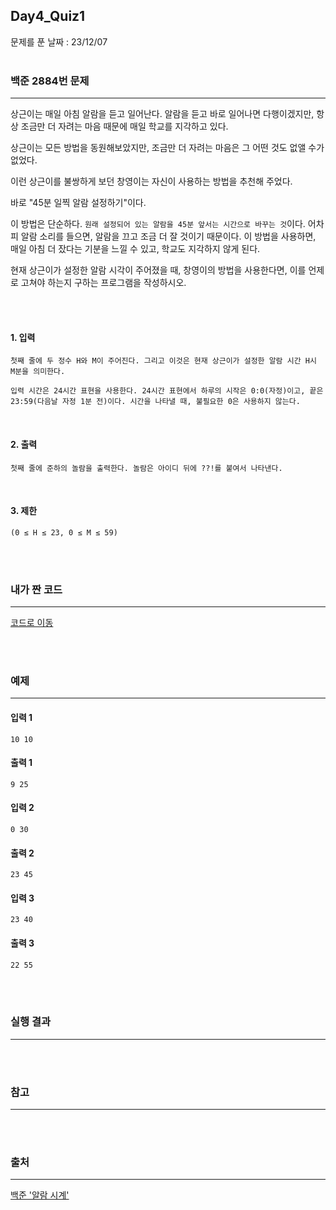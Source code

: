 ## Day4_Quiz1
문제를 푼 날짜 : 23/12/07
<br />
<br />

### 백준 2884번 문제
---
상근이는 매일 아침 알람을 듣고 일어난다. 알람을 듣고 바로 일어나면 다행이겠지만, 항상 조금만 더 자려는 마음 때문에 매일 학교를 지각하고 있다.

상근이는 모든 방법을 동원해보았지만, 조금만 더 자려는 마음은 그 어떤 것도 없앨 수가 없었다.

이런 상근이를 불쌍하게 보던 창영이는 자신이 사용하는 방법을 추천해 주었다.

바로 "45분 일찍 알람 설정하기"이다.

이 방법은 단순하다. `원래 설정되어 있는 알람을 45분 앞서는 시간으로 바꾸는 것`이다. 어차피 알람 소리를 들으면, 알람을 끄고 조금 더 잘 것이기 때문이다. 이 방법을 사용하면, 매일 아침 더 잤다는 기분을 느낄 수 있고, 학교도 지각하지 않게 된다.

현재 상근이가 설정한 알람 시각이 주어졌을 때, 창영이의 방법을 사용한다면, 이를 언제로 고쳐야 하는지 구하는 프로그램을 작성하시오.

<br />
<br />

#### 1. 입력
```
첫째 줄에 두 정수 H와 M이 주어진다. 그리고 이것은 현재 상근이가 설정한 알람 시간 H시 M분을 의미한다.

입력 시간은 24시간 표현을 사용한다. 24시간 표현에서 하루의 시작은 0:0(자정)이고, 끝은 23:59(다음날 자정 1분 전)이다. 시간을 나타낼 때, 불필요한 0은 사용하지 않는다.
```


<br />

#### 2. 출력
```
첫째 줄에 준하의 놀람을 출력한다. 놀람은 아이디 뒤에 ??!를 붙여서 나타낸다.
```
<br />

#### 3. 제한
```
(0 ≤ H ≤ 23, 0 ≤ M ≤ 59)
```

<br />
<br />

### 내가 짠 코드
---
[코드로 이동](/algorithm-study-project/src/w2/d4/AlarmClock.java)

<br />
<br />


### 예제
---
#### 입력 1
```
10 10
```
#### 출력 1
```
9 25
```
#### 입력 2
```
0 30
```
#### 출력 2
```
23 45
```
#### 입력 3
```
23 40
```
#### 출력 3
```
22 55
```

<br />
<br />



### 실행 결과
---


<br />
<br />

### 참고
---


<br />
<br />

### 출처
---
[백준 '알람 시계'](https://www.acmicpc.net/problem/2884)
